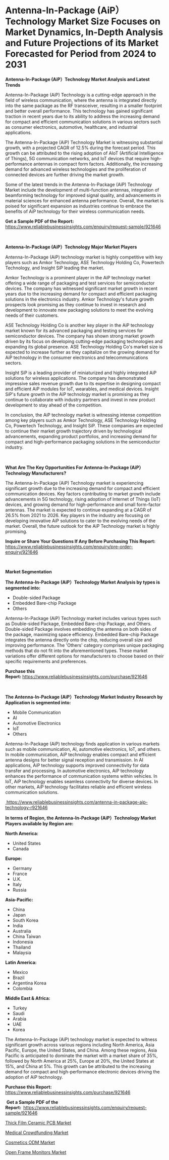 <p><h1>Antenna-In-Package (AiP）Technology Market Size Focuses on Market Dynamics, In-Depth Analysis and Future Projections of its Market Forecasted for Period from 2024 to 2031</h1></p><p><strong>Antenna-In-Package (AiP）Technology Market Analysis and Latest Trends</strong></p>
<p><p>Antenna-In-Package (AiP) Technology is a cutting-edge approach in the field of wireless communication, where the antenna is integrated directly into the same package as the RF transceiver, resulting in a smaller footprint and better overall performance. This technology has gained significant traction in recent years due to its ability to address the increasing demand for compact and efficient communication solutions in various sectors such as consumer electronics, automotive, healthcare, and industrial applications.</p><p>The Antenna-In-Package (AiP) Technology Market is witnessing substantial growth, with a projected CAGR of 12.5% during the forecast period. This growth can be attributed to the rising adoption of AIoT (Artificial Intelligence of Things), 5G communication networks, and IoT devices that require high-performance antennas in compact form factors. Additionally, the increasing demand for advanced wireless technologies and the proliferation of connected devices are further driving the market growth.</p><p>Some of the latest trends in the Antenna-In-Package (AiP) Technology Market include the development of multi-function antennas, integration of beamforming technology for improved signal quality, and advancements in material sciences for enhanced antenna performance. Overall, the market is poised for significant expansion as industries continue to embrace the benefits of AiP technology for their wireless communication needs.</p></p>
<p><strong>Get a Sample PDF of the Report:&nbsp;</strong> <a href="https://www.reliablebusinessinsights.com/enquiry/request-sample/921646">https://www.reliablebusinessinsights.com/enquiry/request-sample/921646</a></p>
<p>&nbsp;</p>
<p><strong>Antenna-In-Package (AiP）Technology Major Market Players</strong></p>
<p><p>Antenna-In-Package (AiP) technology market is highly competitive with key players such as Amkor Technology, ASE Technology Holding Co, Powertech Technology, and Insight SiP leading the market. </p><p>Amkor Technology is a prominent player in the AiP technology market offering a wide range of packaging and test services for semiconductor devices. The company has witnessed significant market growth in recent years due to the increasing demand for compact and efficient packaging solutions in the electronics industry. Amkor Technology's future growth prospects look promising as they continue to invest in research and development to innovate new packaging solutions to meet the evolving needs of their customers.</p><p>ASE Technology Holding Co is another key player in the AiP technology market known for its advanced packaging and testing services for semiconductor devices. The company has shown strong market growth driven by its focus on developing cutting-edge packaging technologies and expanding its global presence. ASE Technology Holding Co's market size is expected to increase further as they capitalize on the growing demand for AiP technology in the consumer electronics and telecommunications sectors.</p><p>Insight SiP is a leading provider of miniaturized and highly integrated AiP solutions for wireless applications. The company has demonstrated impressive sales revenue growth due to its expertise in designing compact and efficient AiP modules for IoT, wearables, and medical devices. Insight SiP's future growth in the AiP technology market is promising as they continue to collaborate with industry partners and invest in new product development to stay ahead of the competition.</p><p>In conclusion, the AiP technology market is witnessing intense competition among key players such as Amkor Technology, ASE Technology Holding Co, Powertech Technology, and Insight SiP. These companies are expected to continue their market growth trajectory driven by technological advancements, expanding product portfolios, and increasing demand for compact and high-performance packaging solutions in the semiconductor industry.</p></p>
<p>&nbsp;</p>
<p><strong>What Are The Key Opportunities For Antenna-In-Package (AiP）Technology Manufacturers?</strong></p>
<p><p>The Antenna-In-Package (AiP) Technology market is experiencing significant growth due to the increasing demand for compact and efficient communication devices. Key factors contributing to market growth include advancements in 5G technology, rising adoption of Internet of Things (IoT) devices, and growing demand for high-performance and small form-factor antennas. The market is expected to continue expanding at a CAGR of 26.5% from 2021 to 2026. Key players in the industry are focusing on developing innovative AiP solutions to cater to the evolving needs of the market. Overall, the future outlook for the AiP Technology market is highly promising.</p></p>
<p><strong>Inquire or Share Your Questions If Any Before Purchasing This Report:</strong> <a href="https://www.reliablebusinessinsights.com/enquiry/pre-order-enquiry/921646">https://www.reliablebusinessinsights.com/enquiry/pre-order-enquiry/921646</a></p>
<p>&nbsp;</p>
<p><strong>Market Segmentation</strong></p>
<p><strong>The Antenna-In-Package (AiP）Technology Market Analysis by types is segmented into:</strong></p>
<p><ul><li>Double-sided Package</li><li>Embedded Bare-chip Package</li><li>Others</li></ul></p>
<p><p>Antenna-In-Package (AiP) Technology market includes various types such as Double-sided Package, Embedded Bare-chip Package, and Others. Double-sided Package involves embedding the antenna on both sides of the package, maximizing space efficiency. Embedded Bare-chip Package integrates the antenna directly onto the chip, reducing overall size and improving performance. The 'Others' category comprises unique packaging methods that do not fit into the aforementioned types. These market variations offer different options for manufacturers to choose based on their specific requirements and preferences.</p></p>
<p><strong>Purchase this Report:&nbsp;</strong><a href="https://www.reliablebusinessinsights.com/purchase/921646">https://www.reliablebusinessinsights.com/purchase/921646</a></p>
<p>&nbsp;</p>
<p><strong>The Antenna-In-Package (AiP）Technology Market Industry Research by Application is segmented into:</strong></p>
<p><ul><li>Mobile Communication</li><li>AI</li><li>Automotive Electronics</li><li>IoT</li><li>Others</li></ul></p>
<p><p>Antenna-In-Package (AiP) technology finds application in various markets such as mobile communication, AI, automotive electronics, IoT, and others. In mobile communication, AiP technology enables compact and efficient antenna designs for better signal reception and transmission. In AI applications, AiP technology supports improved connectivity for data transfer and processing. In automotive electronics, AiP technology enhances the performance of communication systems within vehicles. In IoT, AiP technology enables seamless connectivity for diverse devices. In other markets, AiP technology facilitates reliable and efficient wireless communication solutions.</p></p>
<p><a href="https://www.reliablebusinessinsights.com/antenna-in-package-aip-technology-r921646">&nbsp;https://www.reliablebusinessinsights.com/antenna-in-package-aip-technology-r921646</a></p>
<p><strong>In terms of Region, the Antenna-In-Package (AiP）Technology Market Players available by Region are:</strong></p>
<p>
    <p> <strong> North America: </strong>
        <ul>
            <li>United States</li>
            <li>Canada</li>
        </ul>
        </p> 
    <p> <strong> Europe: </strong>
        <ul>
            <li>Germany</li>
            <li>France</li>
            <li>U.K.</li>
            <li>Italy</li>
            <li>Russia</li>
        </ul>
        </p> 
    <p> <strong> Asia-Pacific: </strong>
        <ul>
            <li>China</li>
            <li>Japan</li>
            <li>South Korea</li>
            <li>India</li>
            <li>Australia</li>
            <li>China Taiwan</li>
            <li>Indonesia</li>
            <li>Thailand</li>
            <li>Malaysia</li>
        </ul>
        </p> 
    <p> <strong> Latin America: </strong>
        <ul>
            <li>Mexico</li>
            <li>Brazil</li>
            <li>Argentina Korea</li>
            <li>Colombia</li>
        </ul>
        </p> 
    <p> <strong> Middle East & Africa: </strong>
        <ul>
            <li>Turkey</li>
            <li>Saudi</li>
            <li>Arabia</li>
            <li>UAE</li>
            <li>Korea</li>
        </ul>
    </p>
    </p>
<p><p>The Antenna-In-Package (AiP) technology market is expected to witness significant growth across various regions including North America, Asia Pacific, Europe, the United States, and China. Among these regions, Asia Pacific is anticipated to dominate the market with a market share of 35%, followed by North America at 25%, Europe at 20%, the United States at 15%, and China at 5%. This growth can be attributed to the increasing demand for compact and high-performance electronic devices driving the adoption of AiP technology.</p></p>
<p><strong>Purchase this Report: </strong><a href="https://www.reliablebusinessinsights.com/purchase/921646">https://www.reliablebusinessinsights.com/purchase/921646</a></p>
<p>&nbsp;<strong>Get a Sample PDF of the Report:&nbsp;&nbsp;</strong><a href="https://www.reliablebusinessinsights.com/enquiry/request-sample/921646">https://www.reliablebusinessinsights.com/enquiry/request-sample/921646</a></p>
<p><strong></strong></p>
<p><p><a href="https://medium.com/@marthawweekley82024/global-thick-film-ceramic-pcb-market-size-and-market-trends-analysis-by-regional-outlook-a8af88db909c">Thick Film Ceramic PCB Market</a></p><p><a href="https://github.com/trackie2000/Market-Research-Report-List-1/blob/main/medical-crowdfunding-market.md">Medical Crowdfunding Market</a></p><p><a href="https://github.com/tiannaStark1/Market-Research-Report-List-1/blob/main/cosmetics-odm-market.md">Cosmetics ODM Market</a></p><p><a href="https://medium.com/@marthawweekley82024/open-frame-monitors-market-market-segmentation-geographical-regions-and-market-forcast-till-2031-fba2081a4bde">Open Frame Monitors Market</a></p></p>